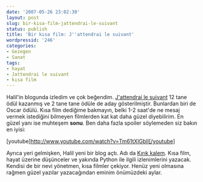 ```yaml
---
date: '2007-05-26 23:02:30'
layout: post
slug: bir-kisa-film-jattendrai-le-suivant
status: publish
title: 'Bir kısa film: J''attendrai le suivant'
wordpressid: '246'
categories:
- Gezegen
- Sanat
tags:
- hayat
- Jattendrai le suivant
- kısa film
---
```


Halil'in blogunda izledim ve çok beğendim. [J'attendrai le suivant](http://www.imdb.com/title/tt0325638/) 12 tane ödül kazanmış ve 2 tane tane ödüle de aday gösterilmiştir. Bunlardan biri de Oscar ödülü. Kısa film dediğime bakmayın, belki 1-2 saat'de ne mesaj vermek istediğini bilmeyen filmlerden kat kat daha güzel diyebilirim. En güzel yanı ise muhteşem **sonu**. Ben daha fazla spoiler söylemeden siz bakın en iyisi:


[youtube]http://www.youtube.com/watch?v=Tm61tXlGblI[/youtube]


Ayrıca yeri gelmişken, Halil yeni bir blog açtı. Adı da [Kırık kalem](http://kirikkalem.blogspot.com/). Kısa film, hayat üzerine düşünceler ve yakında Python ile ilgili izlenimlerini yazacak. Kendisi de bir nevi yönetmen, kısa filmler çekiyor. Henüz yeni olmasına rağmen güzel yazılar yazacağından eminim önümüzdeki aylar. 


